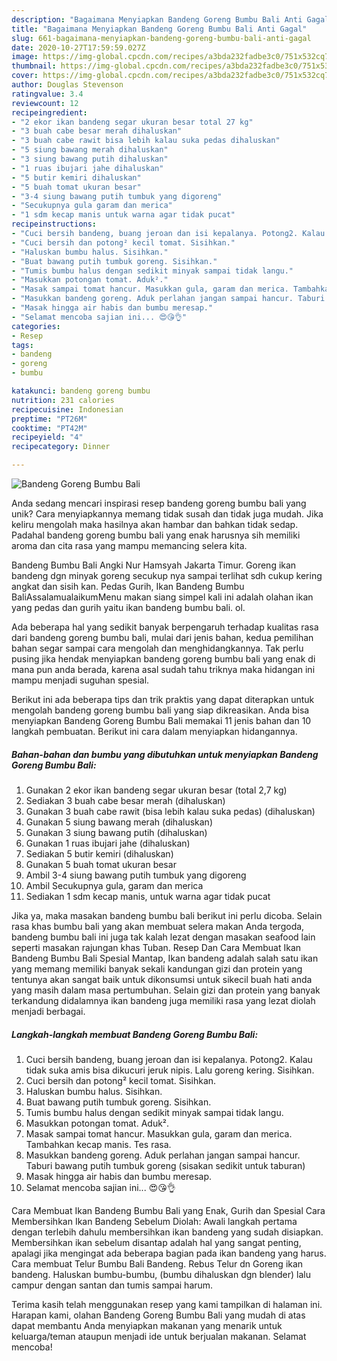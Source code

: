 ```yaml
---
description: "Bagaimana Menyiapkan Bandeng Goreng Bumbu Bali Anti Gagal"
title: "Bagaimana Menyiapkan Bandeng Goreng Bumbu Bali Anti Gagal"
slug: 661-bagaimana-menyiapkan-bandeng-goreng-bumbu-bali-anti-gagal
date: 2020-10-27T17:59:59.027Z
image: https://img-global.cpcdn.com/recipes/a3bda232fadbe3c0/751x532cq70/bandeng-goreng-bumbu-bali-foto-resep-utama.jpg
thumbnail: https://img-global.cpcdn.com/recipes/a3bda232fadbe3c0/751x532cq70/bandeng-goreng-bumbu-bali-foto-resep-utama.jpg
cover: https://img-global.cpcdn.com/recipes/a3bda232fadbe3c0/751x532cq70/bandeng-goreng-bumbu-bali-foto-resep-utama.jpg
author: Douglas Stevenson
ratingvalue: 3.4
reviewcount: 12
recipeingredient:
- "2 ekor ikan bandeng segar ukuran besar total 27 kg"
- "3 buah cabe besar merah dihaluskan"
- "3 buah cabe rawit bisa lebih kalau suka pedas dihaluskan"
- "5 siung bawang merah dihaluskan"
- "3 siung bawang putih dihaluskan"
- "1 ruas ibujari jahe dihaluskan"
- "5 butir kemiri dihaluskan"
- "5 buah tomat ukuran besar"
- "3-4 siung bawang putih tumbuk yang digoreng"
- "Secukupnya gula garam dan merica"
- "1 sdm kecap manis untuk warna agar tidak pucat"
recipeinstructions:
- "Cuci bersih bandeng, buang jeroan dan isi kepalanya. Potong2. Kalau tidak suka amis bisa dikucuri jeruk nipis. Lalu goreng kering. Sisihkan."
- "Cuci bersih dan potong² kecil tomat. Sisihkan."
- "Haluskan bumbu halus. Sisihkan."
- "Buat bawang putih tumbuk goreng. Sisihkan."
- "Tumis bumbu halus dengan sedikit minyak sampai tidak langu."
- "Masukkan potongan tomat. Aduk²."
- "Masak sampai tomat hancur. Masukkan gula, garam dan merica. Tambahkan kecap manis. Tes rasa."
- "Masukkan bandeng goreng. Aduk perlahan jangan sampai hancur. Taburi bawang putih tumbuk goreng (sisakan sedikit untuk taburan)"
- "Masak hingga air habis dan bumbu meresap."
- "Selamat mencoba sajian ini... 😍😘👌"
categories:
- Resep
tags:
- bandeng
- goreng
- bumbu

katakunci: bandeng goreng bumbu 
nutrition: 231 calories
recipecuisine: Indonesian
preptime: "PT26M"
cooktime: "PT42M"
recipeyield: "4"
recipecategory: Dinner

---
```



![Bandeng Goreng Bumbu Bali](https://img-global.cpcdn.com/recipes/a3bda232fadbe3c0/751x532cq70/bandeng-goreng-bumbu-bali-foto-resep-utama.jpg)

Anda sedang mencari inspirasi resep bandeng goreng bumbu bali yang unik? Cara menyiapkannya memang tidak susah dan tidak juga mudah. Jika keliru mengolah maka hasilnya akan hambar dan bahkan tidak sedap. Padahal bandeng goreng bumbu bali yang enak harusnya sih memiliki aroma dan cita rasa yang mampu memancing selera kita.

Bandeng Bumbu Bali Angki Nur Hamsyah Jakarta Timur. Goreng ikan bandeng dgn minyak goreng secukup nya sampai terlihat sdh cukup kering angkat dan sisih kan. Pedas Gurih, Ikan Bandeng Bumbu BaliAssalamualaikumMenu makan siang simpel kali ini adalah olahan ikan yang pedas dan gurih yaitu ikan bandeng bumbu bali. ol.

Ada beberapa hal yang sedikit banyak berpengaruh terhadap kualitas rasa dari bandeng goreng bumbu bali, mulai dari jenis bahan, kedua pemilihan bahan segar sampai cara mengolah dan menghidangkannya. Tak perlu pusing jika hendak menyiapkan bandeng goreng bumbu bali yang enak di mana pun anda berada, karena asal sudah tahu triknya maka hidangan ini mampu menjadi suguhan spesial.


Berikut ini ada beberapa tips dan trik praktis yang dapat diterapkan untuk mengolah bandeng goreng bumbu bali yang siap dikreasikan. Anda bisa menyiapkan Bandeng Goreng Bumbu Bali memakai 11 jenis bahan dan 10 langkah pembuatan. Berikut ini cara dalam menyiapkan hidangannya.

<!--inarticleads1-->

##### Bahan-bahan dan bumbu yang dibutuhkan untuk menyiapkan Bandeng Goreng Bumbu Bali:

1. Gunakan 2 ekor ikan bandeng segar ukuran besar (total 2,7 kg)
1. Sediakan 3 buah cabe besar merah (dihaluskan)
1. Gunakan 3 buah cabe rawit (bisa lebih kalau suka pedas) (dihaluskan)
1. Gunakan 5 siung bawang merah (dihaluskan)
1. Gunakan 3 siung bawang putih (dihaluskan)
1. Gunakan 1 ruas ibujari jahe (dihaluskan)
1. Sediakan 5 butir kemiri (dihaluskan)
1. Gunakan 5 buah tomat ukuran besar
1. Ambil 3-4 siung bawang putih tumbuk yang digoreng
1. Ambil Secukupnya gula, garam dan merica
1. Sediakan 1 sdm kecap manis, untuk warna agar tidak pucat


Jika ya, maka masakan bandeng bumbu bali berikut ini perlu dicoba. Selain rasa khas bumbu bali yang akan membuat selera makan Anda tergoda, bandeng bumbu bali ini juga tak kalah lezat dengan masakan seafood lain seperti masakan rajungan khas Tuban. Resep Dan Cara Membuat Ikan Bandeng Bumbu Bali Spesial Mantap, Ikan bandeng adalah salah satu ikan yang memang memiliki banyak sekali kandungan gizi dan protein yang tentunya akan sangat baik untuk dikonsumsi untuk sikecil buah hati anda yang masih dalam masa pertumbuhan. Selain gizi dan protein yang banyak terkandung didalamnya ikan bandeng juga memiliki rasa yang lezat diolah menjadi berbagai. 

<!--inarticleads2-->

##### Langkah-langkah membuat Bandeng Goreng Bumbu Bali:

1. Cuci bersih bandeng, buang jeroan dan isi kepalanya. Potong2. Kalau tidak suka amis bisa dikucuri jeruk nipis. Lalu goreng kering. Sisihkan.
1. Cuci bersih dan potong² kecil tomat. Sisihkan.
1. Haluskan bumbu halus. Sisihkan.
1. Buat bawang putih tumbuk goreng. Sisihkan.
1. Tumis bumbu halus dengan sedikit minyak sampai tidak langu.
1. Masukkan potongan tomat. Aduk².
1. Masak sampai tomat hancur. Masukkan gula, garam dan merica. Tambahkan kecap manis. Tes rasa.
1. Masukkan bandeng goreng. Aduk perlahan jangan sampai hancur. Taburi bawang putih tumbuk goreng (sisakan sedikit untuk taburan)
1. Masak hingga air habis dan bumbu meresap.
1. Selamat mencoba sajian ini... 😍😘👌


Cara Membuat Ikan Bandeng Bumbu Bali yang Enak, Gurih dan Spesial Cara Membersihkan Ikan Bandeng Sebelum Diolah: Awali langkah pertama dengan terlebih dahulu membersihkan ikan bandeng yang sudah disiapkan. Membersihkan ikan sebelum disantap adalah hal yang sangat penting, apalagi jika mengingat ada beberapa bagian pada ikan bandeng yang harus. Cara membuat Telur Bumbu Bali Bandeng. Rebus Telur dn Goreng ikan bandeng. Haluskan bumbu-bumbu, (bumbu dihaluskan dgn blender) lalu campur dengan santan dan tumis sampai harum. 

Terima kasih telah menggunakan resep yang kami tampilkan di halaman ini. Harapan kami, olahan Bandeng Goreng Bumbu Bali yang mudah di atas dapat membantu Anda menyiapkan makanan yang menarik untuk keluarga/teman ataupun menjadi ide untuk berjualan makanan. Selamat mencoba!
